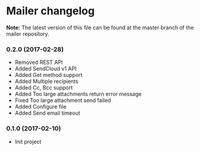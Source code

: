 # Mailer changelog

**Note:** The latest version of this file can be found at the master branch of
the mailer repository.

### 0.2.0 (2017-02-28)
* Removed REST API
* Added SendCloud v1 API
* Added Get method support
* Added Multiple recipients 
* Added Cc, Bcc support
* Added Too large attachments return error message
* Fixed Too large attachment send failed
* Added Configure file
* Added Send email timeout

### 0.1.0 (2017-02-10)

- Init project
